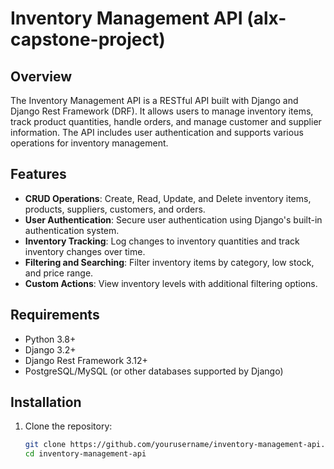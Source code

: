 # Inventory Management API (alx-capstone-project)

## Overview

The Inventory Management API is a RESTful API built with Django and Django Rest Framework (DRF). It allows users to manage inventory items, track product quantities, handle orders, and manage customer and supplier information. The API includes user authentication and supports various operations for inventory management.

## Features

- **CRUD Operations**: Create, Read, Update, and Delete inventory items, products, suppliers, customers, and orders.
- **User Authentication**: Secure user authentication using Django's built-in authentication system.
- **Inventory Tracking**: Log changes to inventory quantities and track inventory changes over time.
- **Filtering and Searching**: Filter inventory items by category, low stock, and price range.
- **Custom Actions**: View inventory levels with additional filtering options.

## Requirements

- Python 3.8+
- Django 3.2+
- Django Rest Framework 3.12+
- PostgreSQL/MySQL (or other databases supported by Django)

## Installation

1. Clone the repository:

   ```bash
   git clone https://github.com/yourusername/inventory-management-api.git
   cd inventory-management-api
